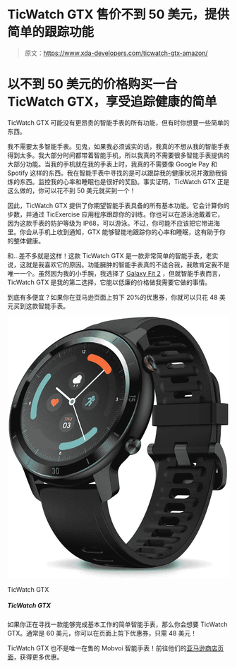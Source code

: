 # TicWatch GTX 售价不到 50 美元，提供简单的跟踪功能

> 原文：<https://www.xda-developers.com/ticwatch-gtx-amazon/>

# 以不到 50 美元的价格购买一台 TicWatch GTX，享受追踪健康的简单

TicWatch GTX 可能没有更昂贵的智能手表的所有功能，但有时你想要一些简单的东西。

我不需要太多智能手表。见鬼，如果我必须诚实的话，我真的不想从我的智能手表得到太多。我大部分时间都带着智能手机，所以我真的不需要很多智能手表提供的大部分功能。当我的手机就在我的手表上时，我真的不需要像 Google Pay 和 Spotify 这样的东西。我在智能手表中寻找的是可以跟踪我的健康状况并激励我锻炼的东西。监控我的心率和睡眠也是很好的奖励。事实证明，TicWatch GTX 正是这么做的，你可以花不到 50 美元就买到一个！

因此，TicWatch GTX 提供了你期望智能手表具备的所有基本功能。它会计算你的步数，并通过 TicExercise 应用程序跟踪你的训练。你也可以在游泳池戴着它，因为这款手表的防护等级为 IP68，可以游泳。不过，你可能不应该把它带进海里。你会从手机上收到通知，GTX 能够智能地跟踪你的心率和睡眠，这有助于你的整体健康。

和...差不多就是这样！这款 TicWatch GTX 是一款非常简单的智能手表，老实说，这就是我喜欢它的原因。功能臃肿的智能手表真的不适合我，我敢肯定我不是唯一一个。虽然因为我的小手腕，我选择了 [Galaxy Fit 2](https://www.xda-developers.com/samsung-unveils-galaxy-a42-5g-galaxy-tab-a7-galaxy-fit-2-wireless-charger-trio-life-unstoppable-virtual-experience-event/) ，但就智能手表而言，TicWatch GTX 是我的第二选择，它能以低廉的价格做我需要它做的事情。

到底有多便宜？如果你在亚马逊页面上剪下 20%的优惠券，你就可以只花 48 美元买到这款智能手表。

 <picture>![If you're looking for a simple smartwatch that gets the basic job done, then you'll want the TicWatch GTX. Normally $60, you can clip the coupon the page to get this for $48!](img/dce06a6729e476e21f62dcccb1f4dfd8.png)</picture> 

TicWatch GTX

##### TicWatch GTX

如果你正在寻找一款能够完成基本工作的简单智能手表，那么你会想要 TicWatch GTX。通常是 60 美元，你可以在页面上剪下优惠券，只需 48 美元！

TicWatch GTX 也不是唯一在售的 Mobvoi 智能手表！前往他们的[亚马逊商店页面](https://www.amazon.com/stores/Ticwatch/page/9825633A-FB86-4185-B8E4-50779AC0E140?tag=xda-4tacero-20&ascsubtag=UUxdaUeUpU31108&asc_refurl=https%3A%2F%2Fwww.xda-developers.com%2Fticwatch-gtx-amazon%2F&asc_campaign=Short-Term)，获得更多优惠。